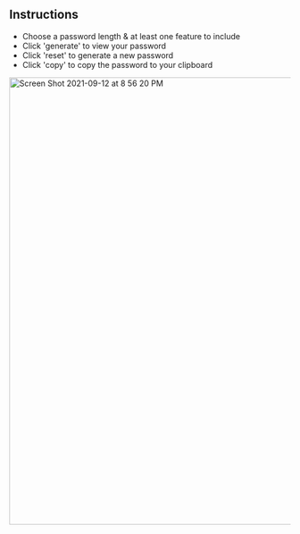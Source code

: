 ## Instructions

- Choose a password length & at least one feature to include
- Click 'generate' to view your password 
- Click 'reset' to generate a new password 
- Click 'copy' to copy the password to your clipboard

<img width="800" alt="Screen Shot 2021-09-12 at 8 56 20 PM" src="https://user-images.githubusercontent.com/71997372/133009481-a4376613-ff71-49fa-bfda-2025f76051b7.png">
